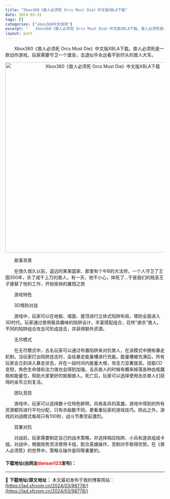 ```yaml
---
title: "Xbox360《兽人必须死 Orcs Must Die》中文版XBLA下载"
date: 2024-03-31
tags: []
categories: ["xbox360中文游戏"]
excerpt: "　　Xbox360《兽人必须死 Orcs Must Die》中文版XBLA下载。兽人必须死是一款动作游戏，玩家需要守卫一个堡垒，击退似乎永远看不到尽头的兽人大军。 　　故事背景 　　在很久很久以前，遥远的某某国家，那里有个牛B的大法师，一个人守卫了王国300年，杀了成千上万的兽人，有一天，他不小心，&hellip;"
layout: post
---
```


 <p>　　Xbox360《兽人必须死 Orcs Must Die》中文版XBLA下载。兽人必须死是一款动作游戏，玩家需要守卫一个堡垒，击退似乎永远看不到尽头的兽人大军。</p> <p align="center"><img align="" border="0" src="https://lad.sfcrom.cn/wp-content/uploads/2024/03/20240330_660841863e0d2.jpg" width="600" alt="Xbox360《兽人必须死 Orcs Must Die》中文版XBLA下载" /></p> <p>　　故事背景</p> <p>　　在很久很久以前，遥远的某某国家，那里有个牛B的大法师，一个人守卫了王国300年，杀了成千上万的兽人，有一天，他不小心，摔死了&hellip;于是我们的贱圣王子接替了他的工作，开始愉快的屠戮之旅</p> <p>　　游戏特色</p> <p>　　3D塔防对战</p> <p>　　游戏中，玩家可以在地板、墙面、屋顶进行立体式陷阱布局，塔防全面进入3D时代。玩家通过使用极具趣味的陷阱设计，丰富搭配组合，花样&ldquo;虐杀&rdquo;兽人。不同的陷阱组合攻击可形成连击，并获得额外资源。</p> <p>　　无尽模式</p> <p>　　在无尽模式中，五名玩家可以通过布置陷阱来对抗兽人，在该模式中拥有暴走机制，当玩家打出陷阱连击时，会给暴走能量槽进行充能。能量槽被充满后，所有玩家会立刻进入暴走状态，并在一段时间内能量大增，攻击力显著提高，技能CD变短，角色生命值和法力值也会得到加强。击杀兽人的时候有概率掉落各种血瓶魔瓶和能量包，帮助大家更好的抵御兽人。死亡后，玩家可以选择使用击杀兽人们获得的金币立刻复活。</p> <p>　　团队竞技</p> <p>　　游戏中，玩家可以选择数十位特色鲜明，风格各异的英雄。游戏中得到的所有资源都将进行平均分配，只有杀敌数不同，更看重玩家的游戏技巧。除此之外，游戏的对战模式每局只有100秒，战斗节奏空前激烈。</p> <p>　　双重对抗</p> <p>　　对战前，玩家需要制定自己的战术策略，并选择相应陷阱、小兵和道具组成卡组。对战中，根据局势灵活使用卡组，配合英雄操作，克制对手取得优势。在《兽人必须死》的世界中，策略与操作是同等重要的。</p> <p><h4>下载地址(由网友<font color="red">dansan123</font>发布)：</h4></p> 

---
📖 **下载地址/原文地址：** 本文最初发布于我的博客网站：[https://lad.sfcrom.cn/2024/03/98778/](https://lad.sfcrom.cn/2024/03/98778/)
